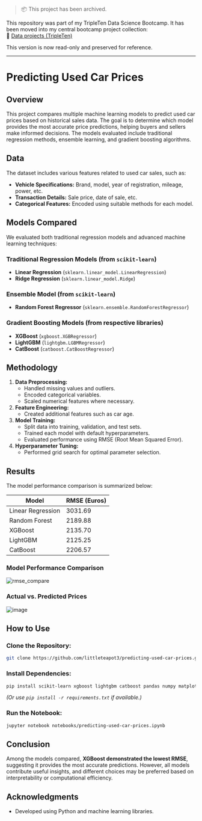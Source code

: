 > 📦 This project has been archived.

This repository was part of my TripleTen Data Science Bootcamp. It has been moved into my central bootcamp project collection:  
🔗 [Data projects (TripleTen)](https://github.com/littleteapot3/data-projects-tripleten)

This version is now read-only and preserved for reference.

----

# Predicting Used Car Prices

## Overview
This project compares multiple machine learning models to predict used car prices based on historical sales data. The goal is to determine which model provides the most accurate price predictions, helping buyers and sellers make informed decisions. The models evaluated include traditional regression methods, ensemble learning, and gradient boosting algorithms.

## Data
The dataset includes various features related to used car sales, such as:
- **Vehicle Specifications:** Brand, model, year of registration, mileage, power, etc.
- **Transaction Details:** Sale price, date of sale, etc.
- **Categorical Features:** Encoded using suitable methods for each model.

## Models Compared
We evaluated both traditional regression models and advanced machine learning techniques:

### Traditional Regression Models (from `scikit-learn`)
- **Linear Regression** (`sklearn.linear_model.LinearRegression`)
- **Ridge Regression** (`sklearn.linear_model.Ridge`)

### Ensemble Model (from `scikit-learn`)
- **Random Forest Regressor** (`sklearn.ensemble.RandomForestRegressor`)

### Gradient Boosting Models (from respective libraries)
- **XGBoost** (`xgboost.XGBRegressor`)
- **LightGBM** (`lightgbm.LGBMRegressor`)
- **CatBoost** (`catboost.CatBoostRegressor`)

## Methodology
1. **Data Preprocessing:**
   - Handled missing values and outliers.
   - Encoded categorical variables.
   - Scaled numerical features where necessary.
2. **Feature Engineering:**
   - Created additional features such as car age.
3. **Model Training:**
   - Split data into training, validation, and test sets.
   - Trained each model with default hyperparameters.
   - Evaluated performance using RMSE (Root Mean Squared Error).
4. **Hyperparameter Tuning:**
   - Performed grid search for optimal parameter selection.

## Results
The model performance comparison is summarized below:

| Model         | RMSE (Euros) |
|--------------|--------------|
| Linear Regression | 3031.69 |
| Random Forest    | 2189.88|
| XGBoost         | 2135.70 |
| LightGBM        | 2125.25 |
| CatBoost        | 2206.57 |


### Model Performance Comparison
![rmse_compare](https://github.com/user-attachments/assets/5967a14a-eb25-42c9-bf35-d86c238e4045)


### Actual vs. Predicted Prices
![image](https://github.com/user-attachments/assets/f9155a6b-3361-4f54-864e-9a33632f508f)


## How to Use
### Clone the Repository:
```sh
git clone https://github.com/littleteapot3/predicting-used-car-prices.git
```

### Install Dependencies:
```sh
pip install scikit-learn xgboost lightgbm catboost pandas numpy matplotlib seaborn jupyter
```
*(Or use `pip install -r requirements.txt` if available.)*

### Run the Notebook:
```sh
jupyter notebook notebooks/predicting-used-car-prices.ipynb
```

## Conclusion
Among the models compared, **XGBoost demonstrated the lowest RMSE**, suggesting it provides the most accurate predictions. However, all models contribute useful insights, and different choices may be preferred based on interpretability or computational efficiency.

## Acknowledgments
- Developed using Python and machine learning libraries.


